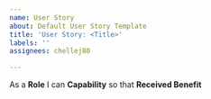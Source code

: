 ```yaml
---
name: User Story
about: Default User Story Template
title: 'User Story: <Title>'
labels: ''
assignees: chellej80

---
```


As a **Role** I can **Capability** so that **Received Benefit**
